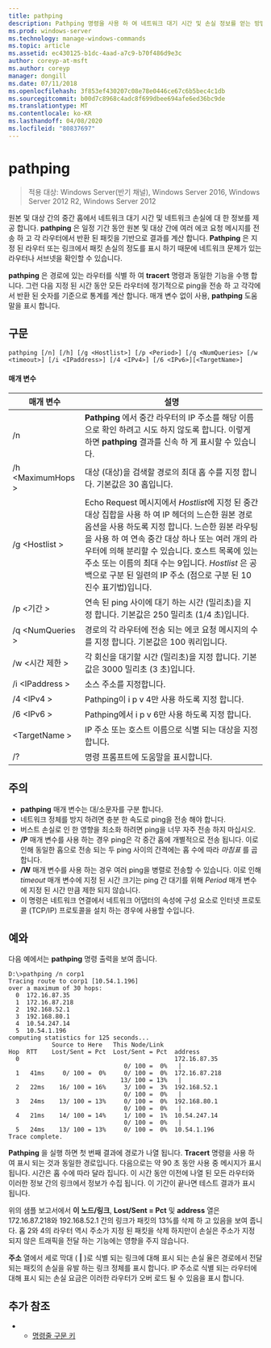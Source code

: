 ```yaml
---
title: pathping
description: Pathping 명령을 사용 하 여 네트워크 대기 시간 및 손실 정보를 얻는 방법에 대해 알아봅니다.
ms.prod: windows-server
ms.technology: manage-windows-commands
ms.topic: article
ms.assetid: ec430125-b1dc-4aad-a7c9-b70f486d9e3c
author: coreyp-at-msft
ms.author: coreyp
manager: dongill
ms.date: 07/11/2018
ms.openlocfilehash: 3f853ef430207c08e78e0446ce67c6b5bec4c1db
ms.sourcegitcommit: b00d7c8968c4adc8f699dbee694afe6ed36bc9de
ms.translationtype: MT
ms.contentlocale: ko-KR
ms.lasthandoff: 04/08/2020
ms.locfileid: "80837697"
---
```

# <a name="pathping"></a>pathping

>적용 대상: Windows Server(반기 채널), Windows Server 2016, Windows Server 2012 R2, Windows Server 2012

원본 및 대상 간의 중간 홉에서 네트워크 대기 시간 및 네트워크 손실에 대 한 정보를 제공 합니다. **pathping** 은 일정 기간 동안 원본 및 대상 간에 여러 에코 요청 메시지를 전송 하 고 각 라우터에서 반환 된 패킷을 기반으로 결과를 계산 합니다. **Pathping** 은 지정 된 라우터 또는 링크에서 패킷 손실의 정도를 표시 하기 때문에 네트워크 문제가 있는 라우터나 서브넷을 확인할 수 있습니다. 

**pathping** 은 경로에 있는 라우터를 식별 하 여 **tracert** 명령과 동일한 기능을 수행 합니다. 그런 다음 지정 된 시간 동안 모든 라우터에 정기적으로 ping을 전송 하 고 각각에서 반환 된 숫자를 기준으로 통계를 계산 합니다. 매개 변수 없이 사용, **pathping** 도움말을 표시 합니다. 

## <a name="syntax"></a>구문
```
pathping [/n] [/h] [/g <Hostlist>] [/p <Period>] [/q <NumQueries> [/w <timeout>] [/i <IPaddress>] [/4 <IPv4>] [/6 <IPv6>][<TargetName>]
```
#### <a name="parameters"></a>매개 변수
|매개 변수|설명|
|-------|--------|
|/n|**Pathping** 에서 중간 라우터의 IP 주소를 해당 이름으로 확인 하려고 시도 하지 않도록 합니다. 이렇게 하면 **pathping** 결과를 신속 하 게 표시할 수 있습니다.|
|/h \<MaximumHops >|대상 (대상)을 검색할 경로의 최대 홉 수를 지정 합니다. 기본값은 30 홉입니다.|
|/g \<Hostlist >|Echo Request 메시지에서 *Hostlist*에 지정 된 중간 대상 집합을 사용 하 여 IP 헤더의 느슨한 원본 경로 옵션을 사용 하도록 지정 합니다. 느슨한 원본 라우팅을 사용 하 여 연속 중간 대상 하나 또는 여러 개의 라우터에 의해 분리할 수 있습니다. 호스트 목록에 있는 주소 또는 이름의 최대 수는 9입니다. *Hostlist* 은 공백으로 구분 된 일련의 IP 주소 (점으로 구분 된 10 진수 표기법)입니다.|
|/p \<기간 >|연속 된 ping 사이에 대기 하는 시간 (밀리초)을 지정 합니다. 기본값은 250 밀리초 (1/4 초)입니다.|
|/q \<NumQueries >|경로의 각 라우터에 전송 되는 에코 요청 메시지의 수를 지정 합니다. 기본값은 100 쿼리입니다.|
|/w \<시간 제한 >|각 회신을 대기할 시간 (밀리초)을 지정 합니다. 기본값은 3000 밀리초 (3 초)입니다.|
|/i \<IPaddress >|소스 주소를 지정합니다.|
|/4 \<IPv4 >|Pathping이 i p v 4만 사용 하도록 지정 합니다.|
|/6 \<IPv6 >|Pathping에서 i p v 6만 사용 하도록 지정 합니다.|
|\<TargetName >|IP 주소 또는 호스트 이름으로 식별 되는 대상을 지정 합니다.|
|/?|명령 프롬프트에 도움말을 표시합니다.|

## <a name="remarks"></a>주의
-   **pathping** 매개 변수는 대/소문자를 구분 합니다.
-   네트워크 정체를 방지 하려면 충분 한 속도로 ping을 전송 해야 합니다.
-   버스트 손실로 인 한 영향을 최소화 하려면 ping을 너무 자주 전송 하지 마십시오.
-   **/P** 매개 변수를 사용 하는 경우 ping은 각 중간 홉에 개별적으로 전송 됩니다. 이로 인해 동일한 홉으로 전송 되는 두 ping 사이의 간격에는 홉 수에 따라 *마침표* 를 곱합니다.
-   **/W** 매개 변수를 사용 하는 경우 여러 ping을 병렬로 전송할 수 있습니다. 이로 인해 *timeout* 매개 변수에 지정 된 시간 크기는 ping 간 대기를 위해 *Period* 매개 변수에 지정 된 시간 만큼 제한 되지 않습니다.
-   이 명령은 네트워크 연결에서 네트워크 어댑터의 속성에 구성 요소로 인터넷 프로토콜 (TCP/IP) 프로토콜을 설치 하는 경우에 사용할 수입니다.

## <a name="examples"></a><a name=BKMK_Examples></a>예와

다음 예에서는 **pathping** 명령 출력을 보여 줍니다.

```
D:\>pathping /n corp1
Tracing route to corp1 [10.54.1.196]
over a maximum of 30 hops:
  0  172.16.87.35
  1  172.16.87.218
  2  192.168.52.1
  3  192.168.80.1
  4  10.54.247.14
  5  10.54.1.196
computing statistics for 125 seconds...
            Source to Here   This Node/Link
Hop  RTT    Lost/Sent = Pct  Lost/Sent = Pct  address
  0                                           172.16.87.35
                                0/ 100 =  0%   |
  1   41ms     0/ 100 =  0%     0/ 100 =  0%  172.16.87.218
                               13/ 100 = 13%   |
  2   22ms    16/ 100 = 16%     3/ 100 =  3%  192.168.52.1
                                0/ 100 =  0%   |
  3   24ms    13/ 100 = 13%     0/ 100 =  0%  192.168.80.1
                                0/ 100 =  0%   |
  4   21ms    14/ 100 = 14%     1/ 100 =  1%  10.54.247.14
                                0/ 100 =  0%   |
  5   24ms    13/ 100 = 13%     0/ 100 =  0%  10.54.1.196
Trace complete.
```
**Pathping** 을 실행 하면 첫 번째 결과에 경로가 나열 됩니다. **Tracert** 명령을 사용 하 여 표시 되는 것과 동일한 경로입니다. 다음으로는 약 90 초 동안 사용 중 메시지가 표시 됩니다. 시간은 홉 수에 따라 달라 집니다. 이 시간 동안 이전에 나열 된 모든 라우터와 이러한 정보 간의 링크에서 정보가 수집 됩니다. 이 기간이 끝나면 테스트 결과가 표시 됩니다.

위의 샘플 보고서에서 **이 노드/링크**, **Lost/Sent = Pct** 및 **address** 열은 172.16.87.218와 192.168.52.1 간의 링크가 패킷의 13%를 삭제 하 고 있음을 보여 줍니다. 홉 2와 4의 라우터 역시 주소가 지정 된 패킷을 삭제 하지만이 손실은 주소가 지정 되지 않은 트래픽을 전달 하는 기능에는 영향을 주지 않습니다.

**주소** 열에서 세로 막대 ( **|** )로 식별 되는 링크에 대해 표시 되는 손실 율은 경로에서 전달 되는 패킷의 손실을 유발 하는 링크 정체를 표시 합니다. IP 주소로 식별 되는 라우터에 대해 표시 되는 손실 요금은 이러한 라우터가 오버 로드 될 수 있음을 표시 합니다.

## <a name="additional-references"></a>추가 참조
-   - [명령줄 구문 키](command-line-syntax-key.md)